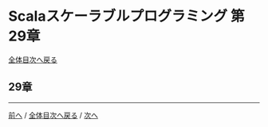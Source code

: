 # Scalaスケーラブルプログラミング 第29章
[全体目次へ戻る](index.md)

## 29章

***

[前へ](c28.md) /
[全体目次へ戻る](index.md) /
[次へ](c30.md)
